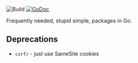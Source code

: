 ![Build](https://github.com/function61/gokit/workflows/Build/badge.svg)
[![GoDoc](https://img.shields.io/badge/godoc-reference-5272B4.svg?style=for-the-badge)](https://godoc.org/github.com/function61/gokit)

Frequently needed, stupid simple, packages in Go.


Deprecations
------------

- `csrf/` - just use SameSite cookies
